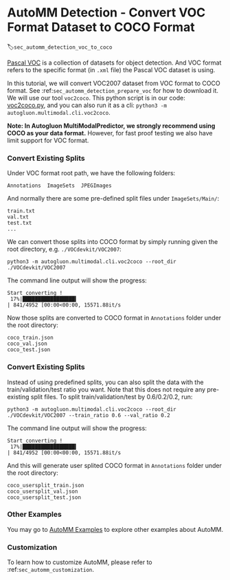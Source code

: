 # AutoMM Detection - Convert VOC Format Dataset to COCO Format
:label:`sec_automm_detection_voc_to_coco`

[Pascal VOC](http://host.robots.ox.ac.uk/pascal/VOC/) is a collection of datasets for object detection. 
And VOC format refers to the specific format (in `.xml` file) the Pascal VOC dataset is using.

In this tutorial, we will convert VOC2007 dataset from VOC format to COCO format. See :ref:`sec_automm_detection_prepare_voc` for how to download it.
We will use our tool `voc2coco`. This python script is in our code: 
[voc2coco.py](https://github.com/awslabs/autogluon/tree/master/autogluon/multimodal/src/autogluon/multimodal/cli/voc_to_coco.py),
and you can also run it as a cli: `python3 -m autogluon.multimodal.cli.voc2coco`.

**Note: In Autogluon MultiModalPredictor, we strongly recommend using COCO as your data format.** However, for fast proof testing we also have limit support for VOC format.

### Convert Existing Splits

Under VOC format root path, we have the following folders:

```
Annotations  ImageSets  JPEGImages
```

And normally there are some pre-defined split files under `ImageSets/Main/`:

```
train.txt
val.txt
test.txt
...
```

We can convert those splits into COCO format by simply running given the root directory, e.g. `./VOCdevkit/VOC2007`:

```
python3 -m autogluon.multimodal.cli.voc2coco --root_dir ./VOCdevkit/VOC2007
```

The command line output will show the progress:

```
Start converting !
 17%|█████████████████▍                                                                                  | 841/4952 [00:00<00:00, 15571.88it/s
```

Now those splits are converted to COCO format in `Annotations` folder under the root directory:
```
coco_train.json
coco_val.json
coco_test.json
```

### Convert Existing Splits

Instead of using predefined splits, you can also split the data with the train/validation/test ratio you want.
Note that this does not require any pre-existing split files. To split train/validation/test by 0.6/0.2/0.2, run:

```
python3 -m autogluon.multimodal.cli.voc2coco --root_dir ./VOCdevkit/VOC2007 --train_ratio 0.6 --val_ratio 0.2
```

The command line output will show the progress:

```
Start converting !
 17%|█████████████████▍                                                                                  | 841/4952 [00:00<00:00, 15571.88it/s
```

And this will generate user splited COCO format in `Annotations` folder under the root directory:

```
coco_usersplit_train.json
coco_usersplit_val.json
coco_usersplit_test.json
```

### Other Examples

You may go to [AutoMM Examples](https://github.com/awslabs/autogluon/tree/master/examples/automm) to explore other examples about AutoMM.

### Customization
To learn how to customize AutoMM, please refer to :ref:`sec_automm_customization`.
